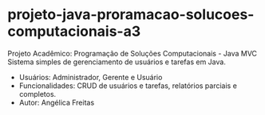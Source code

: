 # projeto-java-proramacao-solucoes-computacionais-a3
Projeto Acadêmico: Programação de Soluções Computacionais - Java MVC
Sistema simples de gerenciamento de usuários e tarefas em Java.
- Usuários: Administrador, Gerente e Usuário
- Funcionalidades: CRUD de usuários e tarefas, relatórios parciais e completos.
- Autor: Angélica Freitas
